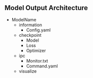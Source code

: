 ## Model Output Architecture
* ModelName  
    * information
        * Config.yaml
    * checkpoint
        * Model
        * Loss
        * Optimizer
    * ipc
        * Monitor.txt
        * Command.yaml
    * visualize